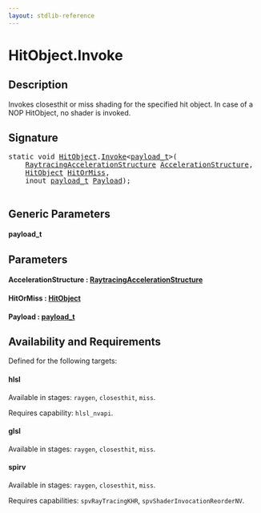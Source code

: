 ```yaml
---
layout: stdlib-reference
---
```


# HitObject\.Invoke

## Description

Invokes closesthit or miss shading for the specified hit object. In case of a NOP HitObject, no
shader is invoked.




## Signature 

<pre>
<span class='code_keyword'>static</span> <span class="code_keyword">void</span> <a href="index.md" class="code_type">HitObject</a>.<a href="invoke-0.md">Invoke</a>&lt;<a href="invoke-0.md#typeparam-payload_t" class="code_type">payload_t</a>&gt;(
    <a href="../raytracingaccelerationstructure-0am/index.md" class="code_type">RaytracingAccelerationStructure</a> <a href="invoke-0.md#decl-AccelerationStructure" class="code_param">AccelerationStructure</a>,
    <a href="index.md" class="code_type">HitObject</a> <a href="invoke-0.md#decl-HitOrMiss" class="code_param">HitOrMiss</a>,
    <span class="code_keyword">inout</span> <a href="invoke-0.md#typeparam-payload_t" class="code_type">payload_t</a> <a href="invoke-0.md#decl-Payload" class="code_param">Payload</a>);

</pre>

## Generic Parameters

####  <a id="typeparam-payload_t"></a>payload\_t

## Parameters

####  <a id="decl-AccelerationStructure"></a>AccelerationStructure  : [RaytracingAccelerationStructure](../raytracingaccelerationstructure-0am/index.md)
####  <a id="decl-HitOrMiss"></a>HitOrMiss  : [HitObject](index.md)
####  <a id="decl-Payload"></a>Payload  : [payload\_t](invoke-0.md#typeparam-payload_t)

## Availability and Requirements

Defined for the following targets:

#### hlsl
Available in stages: `raygen`, `closesthit`, `miss`.

Requires capability: `hlsl_nvapi`.
#### glsl
Available in stages: `raygen`, `closesthit`, `miss`.

#### spirv
Available in stages: `raygen`, `closesthit`, `miss`.

Requires capabilities: `spvRayTracingKHR`, `spvShaderInvocationReorderNV`.



<script>
// Fix .md links to .html when on ReadTheDocs
if (window.location.hostname.includes('readthedocs') || 
    window.location.hostname.includes('rtfd.io')) {
  document.addEventListener('DOMContentLoaded', function() {
    const links = document.querySelectorAll('a');
    links.forEach(link => {
      if (link.getAttribute('href') && link.getAttribute('href').endsWith('.md')) {
        link.href = link.href.replace(/\.md($|#|\?)/, '.html$1');
      }
    });
  });
}
</script>
